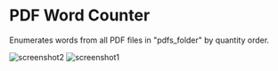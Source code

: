 # PDF Word Counter
Enumerates words from all PDF files in "pdfs_folder" by quantity order.


![screenshot2](https://github.com/g-brrzzn/pdf_word_counter/assets/136928835/c72b9ca4-402f-480a-85f7-e1c7c85bb890)
![screenshot1](https://github.com/g-brrzzn/pdf_word_counter/assets/136928835/fe1168ec-e9d0-463e-ac3a-42fa04bc5326)

